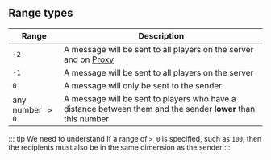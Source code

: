 ## Range types

| Range               | Description                                                                                                  |
|---------------------|--------------------------------------------------------------------------------------------------------------|
| `-2`                | A message will be sent to all players on the server and on [Proxy](/en/config/plugin/#proxy)                 |
| `-1`                | A message will be sent to all players on the server                                                          |
| `0`                 | A message will only be sent to the sender                                                                    |
| any number ` > 0`   | A message will be sent to players who have a distance between them and the sender **lower** than this number |

::: tip We need to understand
If a range of `> 0` is specified, such as `100`, then the recipients must also be in the same dimension as the sender
:::